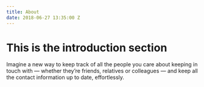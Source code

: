 ```yaml
---
title: About
date: 2018-06-27 13:35:00 Z
---
```


# This is the introduction section
Imagine a new way to keep track of all the people you care about keeping in touch with — whether they’re friends, relatives or colleagues — and keep all the contact information up to date, effortlessly.